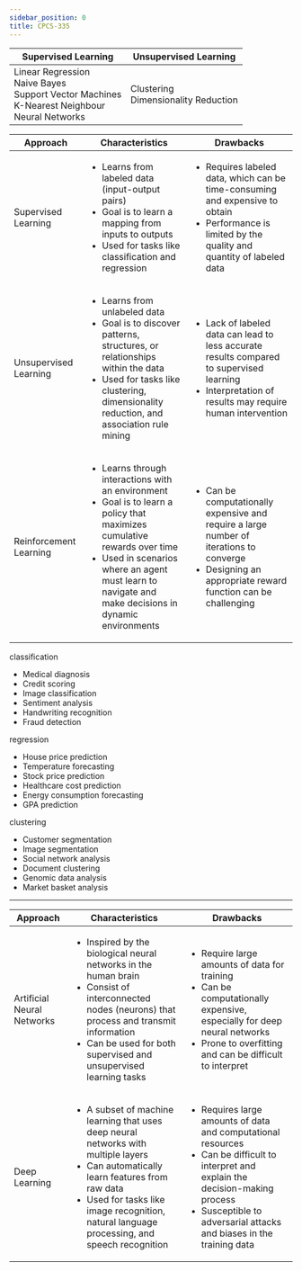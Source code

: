 ```yaml
---
sidebar_position: 0
title: CPCS-335
---
```


| Supervised Learning | Unsupervised Learning |
| --- | --- |
| Linear Regression<br />Naive Bayes<br />Support Vector Machines<br />K-Nearest Neighbour<br />Neural Networks | Clustering<br />Dimensionality Reduction |

| Approach | Characteristics | Drawbacks |
| --- | --- | --- |
| Supervised Learning | <ul><li>Learns from labeled data (input-output pairs) </li><li>Goal is to learn a mapping from inputs to outputs </li><li>Used for tasks like classification and regression </li></ul> | <ul><li>Requires labeled data, which can be time-consuming and expensive to obtain </li><li>Performance is limited by the quality and quantity of labeled data </li></ul> |
| Unsupervised Learning | <ul><li>Learns from unlabeled data </li><li>Goal is to discover patterns, structures, or relationships within the data </li><li>Used for tasks like clustering, dimensionality reduction, and association rule mining </li></ul> | <ul><li>Lack of labeled data can lead to less accurate results compared to supervised learning </li><li>Interpretation of results may require human intervention </li></ul> |
| Reinforcement Learning | <ul><li>Learns through interactions with an environment </li><li>Goal is to learn a policy that maximizes cumulative rewards over time </li><li>Used in scenarios where an agent must learn to navigate and make decisions in dynamic environments </li></ul> | <ul><li>Can be computationally expensive and require a large number of iterations to converge </li><li>Designing an appropriate reward function can be challenging </li></ul> |

classification
+ Medical diagnosis
+ Credit scoring
+ Image classification
+ Sentiment analysis
+ Handwriting recognition
+ Fraud detection

regression
+ House price prediction
+ Temperature forecasting
+ Stock price prediction
+ Healthcare cost prediction
+ Energy consumption forecasting
+ GPA prediction

clustering
+ Customer segmentation
+ Image segmentation
+ Social network analysis
+ Document clustering
+ Genomic data analysis
+ Market basket analysis

---

| Approach | Characteristics | Drawbacks |
| --- | --- | --- |
| Artificial Neural Networks | <ul><li>Inspired by the biological neural networks in the human brain </li><li>Consist of interconnected nodes (neurons) that process and transmit information </li><li>Can be used for both supervised and unsupervised learning tasks </li></ul> | <ul><li>Require large amounts of data for training </li><li>Can be computationally expensive, especially for deep neural networks </li><li>Prone to overfitting and can be difficult to interpret </li></ul> |
| Deep Learning | <ul><li>A subset of machine learning that uses deep neural networks with multiple layers </li><li>Can automatically learn features from raw data </li><li>Used for tasks like image recognition, natural language processing, and speech recognition </li></ul> | <ul><li>Requires large amounts of data and computational resources </li><li>Can be difficult to interpret and explain the decision-making process </li><li>Susceptible to adversarial attacks and biases in the training data </li></ul> |